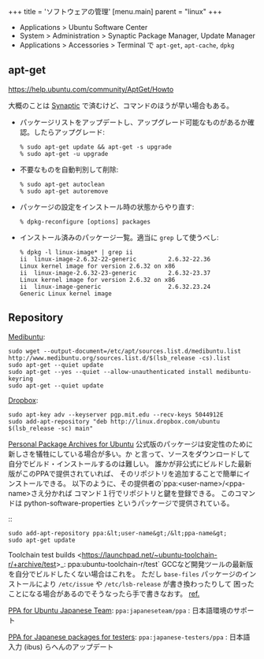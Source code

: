 +++
title = 'ソフトウェアの管理'
[menu.main]
  parent = "linux"
+++

-   Applications &gt; Ubuntu Software Center
-   System &gt; Administration &gt; Synaptic Package Manager, Update Manager
-   Applications &gt; Accessories &gt; Terminal で `apt-get`, `apt-cache`, `dpkg`

## apt-get

<https://help.ubuntu.com/community/AptGet/Howto>

大概のことは [Synaptic](https://help.ubuntu.com/community/SynapticHowto) で済むけど、コマンドのほうが早い場合もある。

-   パッケージリストをアップデートし、アップグレード可能なものがあるか確認。したらアップグレード:

        % sudo apt-get update && apt-get -s upgrade
        % sudo apt-get -u upgrade

-   不要なものを自動判別して削除:

        % sudo apt-get autoclean
        % sudo apt-get autoremove

-   パッケージの設定をインストール時の状態からやり直す:

        % dpkg-reconfigure [options] packages

-   インストール済みのパッケージ一覧。適当に `grep` して使うべし:

        % dpkg -l linux-image* | grep ii
        ii  linux-image-2.6.32-22-generic         2.6.32-22.36                                        Linux kernel image for version 2.6.32 on x86
        ii  linux-image-2.6.32-23-generic         2.6.32-23.37                                        Linux kernel image for version 2.6.32 on x86
        ii  linux-image-generic                   2.6.32.23.24                                        Generic Linux kernel image

## Repository

[Medibuntu](http://medibuntu.org/):

    sudo wget --output-document=/etc/apt/sources.list.d/medibuntu.list http://www.medibuntu.org/sources.list.d/$(lsb_release -cs).list
    sudo apt-get --quiet update
    sudo apt-get --yes --quiet --allow-unauthenticated install medibuntu-keyring
    sudo apt-get --quiet update

[Dropbox](http://dropbox.com/):

    sudo apt-key adv --keyserver pgp.mit.edu --recv-keys 5044912E
    sudo add-apt-repository "deb http://linux.dropbox.com/ubuntu $(lsb_release -sc) main"

[Personal Package Archives for Ubuntu](https://launchpad.net/ubuntu/+ppas)
公式版のパッケージは安定性のために新しさを犠牲にしている場合が多い。か
と言って、ソースをダウンロードして自分でビルド・インストールするのは難しい。
誰かが非公式にビルドした最新版がこのPPAで提供されていれば、
そのリポジトリを追加することで簡単にインストールできる。
以下のように、その提供者の\`ppa:&lt;user-name&gt;/&lt;ppa-name&gt;さえ分かれば
コマンド１行でリポジトリと鍵を登録できる。
このコマンドは python-software-properties というパッケージで提供されている。

::

    sudo add-apt-repository ppa:&lt;user-name&gt;/&lt;ppa-name&gt;
    sudo apt-get update

Toolchain test builds &lt;<https://launchpad.net/~ubuntu-toolchain-r/+archive/test>&gt;\_: ppa:ubuntu-toolchain-r/test\`
GCCなど開発ツールの最新版を自分でビルドしたくない場合はこれを。
ただし `base-files` パッケージのインストールにより
`/etc/issue` や `/etc/lsb-release` が書き換わったりして
困ったことになる場合があるのでそうなったら手で書きなおす。
[ref.](http://askubuntu.com/questions/126498/ubuntu-12-04-reports-itself-as-quantal)

[PPA for Ubuntu Japanese Team](https://launchpad.net/~japaneseteam/+archive/ppa/): `ppa:japaneseteam/ppa`
:   日本語環境のサポート

[PPA for Japanese packages for testers](https://launchpad.net/~japanese-testers/+archive/ppa): `ppa:japanese-testers/ppa`
:   日本語入力 (ibus) らへんのアップデート
